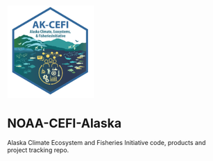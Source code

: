 
<img src="figs/ACT_final-02.png" alt="drawing" width="200" />

# NOAA-CEFI-Alaska
Alaska Climate Ecosystem and Fisheries Initiative code, products and project tracking repo.
